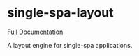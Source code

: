 # single-spa-layout

[Full Documentation](https://single-spa.js.org/docs/layout-overview/)

A layout engine for single-spa applications.
